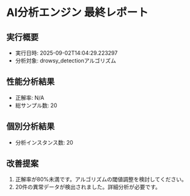 # AI分析エンジン 最終レポート

## 実行概要
- 実行日時: 2025-09-02T14:04:29.223297
- 分析対象: drowsy_detectionアルゴリズム

## 性能分析結果
- 正解率: N/A
- 総サンプル数: 20

## 個別分析結果
- 分析インスタンス数: 20

## 改善提案
1. 正解率が80%未満です。アルゴリズムの閾値調整を検討してください。
2. 20件の異常データが検出されました。詳細分析が必要です。
